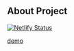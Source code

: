 ## About Project

[![Netlify Status](https://api.netlify.com/api/v1/badges/f45dab94-4043-4778-9c97-6e81396d3c44/deploy-status)](https://app.netlify.com/sites/casestudyinnova/deploys)

[demo](http://g.recordit.co/ip059ABKt8.gif)
